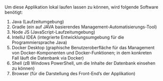 Um diese Applikation lokal laufen lassen zu können, wird folgende Software benötigt:
1)	Java (Laufzeitumgebung)
2)	Gradle (ein auf JAVA basierendes Management-Automatisierungs-Tool)
3)	Node JS (JavaScript-Laufzeitumgebung)
4)	IntelliJ IDEA (integrierte Entwicklungsumgebung für die Programmiersprache Java)
5)	Docker Desktop (graphische Benutzeroberfläche für das Management von Docker-Komponenten und Docker-Funktionen; in dem konkreten Fall läuft die Datenbank via Docker)
6)	Shell (zB Windows PowerShell, um die Inhalte der Datenbank einsehen zu können)
7)	Browser (für die Darstellung des Front-End’s der Applikation)
